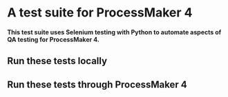 # A test suite for ProcessMaker 4
#### This test suite uses Selenium testing with Python to automate aspects of QA testing for ProcessMaker 4.

## Run these tests locally

## Run these tests through ProcessMaker 4
